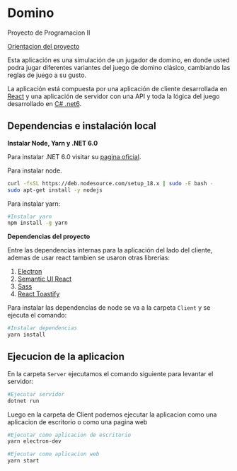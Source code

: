 # Domino

Proyecto de Programacion II

[Orientacion del proyecto](https://github.com/matcom/domino)

Esta aplicación es una simulación de un jugador de domino, en donde usted podra jugar diferentes variantes del juego de domino clásico, cambiando las reglas de juego a su gusto.

La aplicación está compuesta por una aplicación de cliente desarrollada en [React](https://es.reactjs.org/) y una aplicación de servidor con una API y toda la lógica del juego desarrollado en [C# .net6](https://docs.microsoft.com/en-us/dotnet/).


## Dependencias e instalación local

**Instalar Node, Yarn y .NET 6.0**

Para instalar .NET 6.0 visitar su [pagina oficial](https://dotnet.microsoft.com/en-us/download/dotnet/6.0).

Para instalar node.

```bash
curl -fsSL https://deb.nodesource.com/setup_18.x | sudo -E bash -
sudo apt-get install -y nodejs
```



Para instalar yarn:

```bash
#Instalar yarn
npm install -g yarn
```

**Dependencias del proyecto**

Entre las dependencias internas para la aplicación del lado del cliente, ademas de usar react tambien se usaron otras librerías:

1. [Electron](https://www.electronjs.org/)
2. [Semantic UI React](https://react.semantic-ui.com/)
3. [Sass](https://sass-lang.com/documentation)
4. [React Toastify](https://fkhadra.github.io/react-toastify/introduction)

Para instalar las dependencias de node se va a la carpeta `Client` y se ejecuta el comando:

```bash
#Instalar dependencias
yarn install
```

## Ejecucion de la aplicacion

En la carpeta `Server` ejecutamos el comando siguiente para levantar el servidor:

```bash
#Ejecutar servidor
dotnet run
```

Luego en la carpeta de Client podemos ejecutar la aplicacion como una aplicacion de escritorio o como una pagina web

``` bash
#Ejecutar como aplicacion de escritorio
yarn electron-dev

#Ejecutar como aplicacion web
yarn start
```
